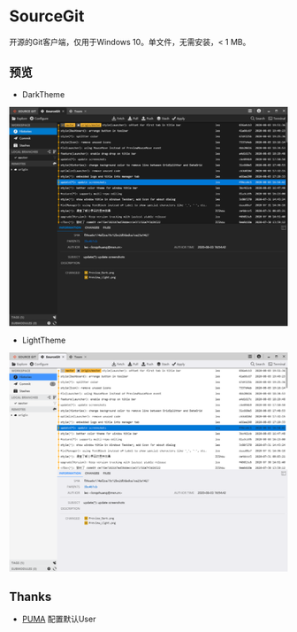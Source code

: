 # SourceGit

开源的Git客户端，仅用于Windows 10。单文件，无需安装，< 1 MB。

## 预览

* DarkTheme

![Theme Dark](./screenshots/theme_dark.png)

* LightTheme

![Theme Light](./screenshots/theme_light.png)


## Thanks

* [PUMA](https://gitee.com/whgfu) 配置默认User
